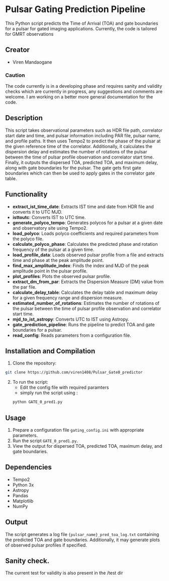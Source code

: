 # Pulsar Gating Prediction Pipeline

This Python script predicts the Time of Arrival (TOA) and gate boundaries for a pulsar for gated imaging applications. Currently, the code is tailored for GMRT observations 

## Creator

- Viren Mandaogane

### **Caution** 
The code currently is in a developing phase and requires sanity and validity checks which are currently in progress, any suggestions and comments are welcome. 
I am working on a better more general documentation for the code. 


## Description

This script takes observational parameters such as HDR file path, correlator start date and time, and pulsar information including PAR file, pulsar name, and profile paths. It then uses Tempo2 to predict the phase of the pulsar at the given reference time of the correlator. Additionally, it calculates the dispersion delay and estimates the number of rotations of the pulsar between the time of pulsar profile observation and correlator start time. Finally, it outputs the dispersed TOA, predicted TOA, and maximum delay, along with gate boundaries for the pulsar. The gate gets first gate boundaries which can then be used to apply gates in the correlator gate table. 

## Functionality

- **extract_ist_time_date**: Extracts IST time and date from HDR file and converts it to UTC MJD.
- **isttoutc**: Converts IST to UTC time.
- **generate_polyco_tempo**: Generates polycos for a pulsar at a given date and observatory site using Tempo2.
- **load_polyco**: Loads polyco coefficients and required parameters from the polyco file.
- **calculate_polyco_phase**: Calculates the predicted phase and rotation frequency of the pulsar at a given time.
- **load_profile_data**: Loads observed pulsar profile from a file and extracts time and phase at the peak amplitude point.
- **find_max_amplitude_index**: Finds the index and MJD of the peak amplitude point in the pulsar profile.
- **plot_profiles**: Plots the observed pulsar profile.
- **extract_dm_from_par**: Extracts the Dispersion Measure (DM) value from the par file.
- **calculate_delay_table**: Calculates the delay table and maximum delay for a given frequency range and dispersion measure.
- **estimated_number_of_rotations**: Estimates the number of rotations of the pulsar between the time of pulsar profile observation and correlator start time.
- **mjd_to_ist_astropy**: Converts UTC to IST using Astropy.
- **gate_prediction_pipeline**: Runs the pipeline to predict TOA and gate boundaries for a pulsar.
- **read_config**: Reads parameters from a configuration file.

## Installation and Compilation

1. Clone the repository:

```bash
git clone https://github.com/viren1408/Pulsar_Gate0_predictor
```
2. To run the script:
   - Edit the config file with required paramters
   - simply run the script using :
    ```bash
    python GATE_0_pred1.py
    ```  
## Usage

1. Prepare a configuration file `gating_config.ini` with appropriate parameters.
2. Run the script `GATE_0_pred1.py`.
3. View the output for dispersed TOA, predicted TOA, maximum delay, and gate boundaries.

## Dependencies
- Tempo2 
- Python 3x
- Astropy
- Pandas
- Matplotlib
- NumPy

## Output

The script generates a log file `{pulsar_name}_pred_toa_log.txt` containing the predicted TOA and gate boundaries. Additionally, it may generate plots of observed pulsar profiles if specified.

## Sanity check. 
The current test for validity is also present in the /test dir 
